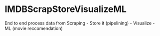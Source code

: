 # IMDBScrapStoreVisualizeML
End to end process data from Scraping - Store it (pipelining) - Visualize - ML (movie reccomendation)
